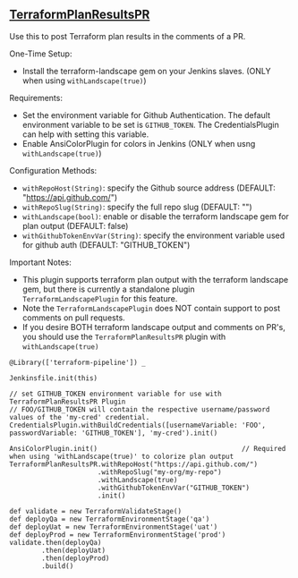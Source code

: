 ## [TerraformPlanResultsPR](../src/TerraformPlanResultsPR.groovy)

Use this to post Terraform plan results in the comments of a PR.

One-Time Setup:
* Install the terraform-landscape gem on your Jenkins slaves. (ONLY when using `withLandscape(true)`)

Requirements:
* Set the environment variable for Github Authentication. The default environment variable to be set is `GITHUB_TOKEN`. The CredentialsPlugin can help with setting this variable.
* Enable AnsiColorPlugin for colors in Jenkins (ONLY when usng `withLandscape(true)`)

Configuration Methods:
* `withRepoHost(String)`: specify the Github source address (DEFAULT: "https://api.github.com/")
* `withRepoSlug(String)`: specify the full repo slug (DEFAULT: "")
* `withLandscape(bool)`: enable or disable the terraform landscape gem for plan output (DEFAULT: false)
* `withGithubTokenEnvVar(String)`: specify the environment variable used for github auth (DEFAULT: "GITHUB_TOKEN")

Important Notes:
* This plugin supports terraform plan output with the terraform landscape gem, but there is currently a standalone plugin `TerraformLandscapePlugin` for this feature.
* Note the `TerraformLandscapePlugin` does NOT contain support to post comments on pull requests.
* If you desire BOTH terraform landscape output and comments on PR's, you should use the `TerraformPlanResultsPR` plugin with `withLandscape(true)`

```
@Library(['terraform-pipeline']) _

Jenkinsfile.init(this)

// set GITHUB_TOKEN environment variable for use with TerraformPlanResultsPR Plugin
// FOO/GITHUB_TOKEN will contain the respective username/password values of the 'my-cred' credential.
CredentialsPlugin.withBuildCredentials([usernameVariable: 'FOO', passwordVariable: 'GITHUB_TOKEN'], 'my-cred').init()

AnsiColorPlugin.init()                                    // Required when using 'withLandscape(true)' to colorize plan output
TerraformPlanResultsPR.withRepoHost("https://api.github.com/")
                      .withRepoSlug("my-org/my-repo")
                      .withLandscape(true)
                      .withGithubTokenEnvVar("GITHUB_TOKEN")
                      .init()

def validate = new TerraformValidateStage()
def deployQa = new TerraformEnvironmentStage('qa')
def deployUat = new TerraformEnvironmentStage('uat')
def deployProd = new TerraformEnvironmentStage('prod')
validate.then(deployQa)
        .then(deployUat)
        .then(deployProd)
        .build()
```
